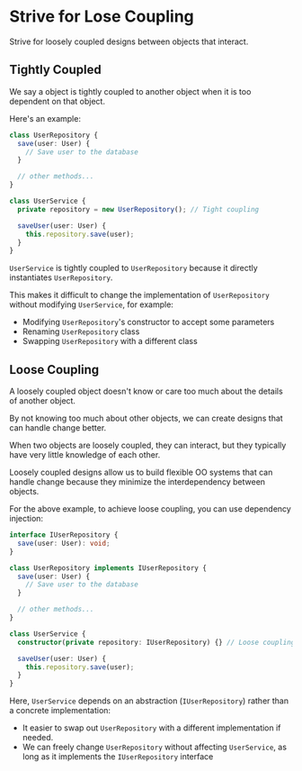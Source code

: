 # Strive for Lose Coupling

Strive for loosely coupled designs between objects that interact.

## Tightly Coupled
We say a object is tightly coupled to another object when it is too dependent on that object.

Here's an example:
```ts
class UserRepository {
  save(user: User) {
    // Save user to the database
  }

  // other methods...
}

class UserService {
  private repository = new UserRepository(); // Tight coupling

  saveUser(user: User) {
    this.repository.save(user);
  }
}
```
`UserService` is tightly coupled to `UserRepository` because it directly instantiates `UserRepository`.

This makes it difficult to change the implementation of `UserRepository` without modifying `UserService`, for example:
- Modifying `UserRepository`'s constructor to accept some parameters
- Renaming `UserRepository` class
- Swapping `UserRepository` with a different class


## Loose Coupling

A loosely coupled object doesn't know or care too much about the details of another object.

By not knowing too much about other objects, we can create designs that can handle change better. 

When two objects are loosely coupled, they can interact, but they typically have very little knowledge of each other.

Loosely coupled designs allow us to build flexible OO systems that can handle change because they minimize the interdependency between objects.

For the above example, to achieve loose coupling, you can use dependency injection:

```typescript
interface IUserRepository {
  save(user: User): void;
}

class UserRepository implements IUserRepository {
  save(user: User) {
    // Save user to the database
  }

  // other methods...
}

class UserService {
  constructor(private repository: IUserRepository) {} // Loose coupling

  saveUser(user: User) {
    this.repository.save(user);
  }
}
```

Here, `UserService` depends on an abstraction (`IUserRepository`) rather than a concrete implementation:
- It easier to swap out `UserRepository` with a different implementation if needed.
- We can freely change `UserRepository` without affecting `UserService`, as long as it implements the `IUserRepository` interface